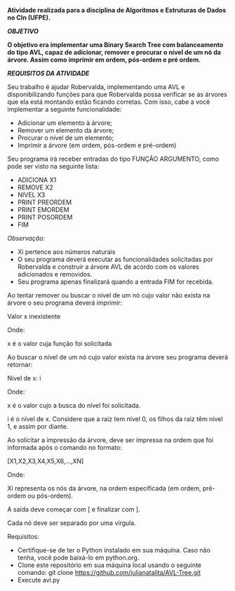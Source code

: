 **Atividade realizada para a disciplina de Algoritmos e Estruturas de Dados no CIn (UFPE).**

***OBJETIVO***

**O objetivo era implementar uma Binary Search Tree com balanceamento do tipo AVL,
capaz de adicionar, remover e procurar o nível de um nó da árvore. Assim como imprimir
em ordem, pós-ordem e pré ordem.**

***REQUISITOS DA ATIVIDADE***

Seu trabalho é ajudar Robervalda, implementando uma AVL e disponibilizando funções para que Robervalda possa verificar se as árvores que ela está montando estão ficando corretas. Com isso, cabe a você implementar a seguinte funcionalidade:

- Adicionar um elemento à árvore;
- Remover um elemento da árvore;
- Procurar o nível de um elemento;
- Imprimir a árvore (em ordem, pós-ordem e pré-ordem)

Seu programa irá receber entradas do tipo FUNÇÃO ARGUMENTO, como pode ser visto na seguinte lista:

- ADICIONA X1
- REMOVE X2
- NIVEL X3
- PRINT PREORDEM
- PRINT EMORDEM
- PRINT POSORDEM
- FIM

*Observação:*

- Xi pertence aos números naturais
- O seu programa deverá executar as funcionalidades solicitadas por Robervalda e construir a árvore AVL de acordo com os valores adicionados e removidos.
- Seu programa apenas finalizará quando a entrada FIM for recebida.


Ao tentar remover ou buscar o nível de um nó cujo valor não exista na árvore o seu programa deverá imprimir:

Valor x inexistente

Onde:


x é o valor cuja função foi solicitada

Ao buscar o nível de um nó cujo valor exista na árvore seu programa deverá retornar:

Nivel de x: i

Onde:


x é o valor cujo a busca do nível foi solicitada.

i é o nível de x. Considere que a raiz tem nível 0, os filhos da raiz têm nível 1, e assim por diante.

Ao solicitar a impressão da árvore, deve ser impressa na ordem que foi informada após o comando no formato:

[X1,X2,X3,X4,X5,X6,...,XN]

Onde:


Xi representa os nós da árvore, na ordem especificada (em ordem, pré-ordem ou pós-ordem).

A saída deve começar com [ e finalizar com ].

Cada nó deve ser separado por uma vírgula.


Requisitos:

- Certifique-se de ter o Python instalado em sua máquina. Caso não tenha, você pode baixá-lo em python.org.
- Clone este repositório em sua máquina local usando o seguinte comando: git clone https://github.com/julianatalita/AVL-Tree.git
- Execute avl.py
